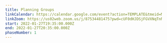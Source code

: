 ```yaml
---
title: Planning Groups
linkCalendar: https://calendar.google.com/event?action=TEMPLATE&tmeid=Mm9yZDF2Z3RlN2c1aTJtczR1MDc0Z2hzdmMgbGVzeWFAZW52aXNpb25tYW5hZ2VtZW50LmNvbQ&tmsrc=lesya%40envisionmanagement.com
linkZoom: https://us02web.zoom.us/j/87534481475?pwd=cUF0dHJDSjFGVXNqTnNiNm9HSC9NUT09
start: 2022-01-27T19:35:00.000Z
end: 2022-01-27T20:35:00.000Z
phaseNumber: 1
---
```


